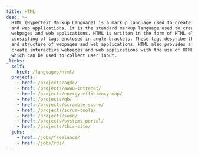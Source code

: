 ```yaml
---
title: HTML
desc: >-
  HTML (HyperText Markup Language) is a markup language used to create webpages
  and web applications. It is the standard markup language used to create
  webpages and web applications. HTML is written in the form of HTML elements
  consisting of tags enclosed in angle brackets. These tags describe the content
  and structure of webpages and web applications. HTML also provides a means to
  create interactive webpages and web applications with the use of HTML forms,
  which can be used to collect user input.
_links:
  self:
    href: /languages/html/
  projects:
    - href: /projects/agdc/
    - href: /projects/awwu-intranet/
    - href: /projects/energy-efficiency-map/
    - href: /projects/qb/
    - href: /projects/scramble-score/
    - href: /projects/scrum-tools/
    - href: /projects/somd/
    - href: /projects/systems-portal/
    - href: /projects/this-site/
  jobs:
    - href: /jobs/freelance/
    - href: /jobs/rdi/
---
```


